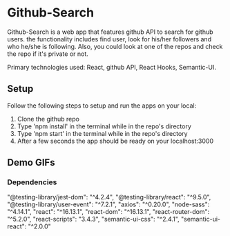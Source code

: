 # Github-Search
Github-Search is a web app that features github API to search for github users. the functionality includes find user, look for his/her followers and who he/she is following. Also, you could look at one of the repos and check the repo if it's private or not. 

Primary technologies used: React, github API, React Hooks, Semantic-UI. 

## Setup 
 Follow the following steps to setup and run the apps on your local:

1. Clone the github repo
2. Type 'npm install' in the terminal while in the repo's directory
3. Type 'npm start' in the terminal while in the repo's directory
5. After a few seconds the app should be ready on your localhost:3000

## Demo GIFs

### Dependencies
   "@testing-library/jest-dom": "^4.2.4",
    "@testing-library/react": "^9.5.0",
    "@testing-library/user-event": "^7.2.1",
    "axios": "^0.20.0",
    "node-sass": "^4.14.1",
    "react": "^16.13.1",
    "react-dom": "^16.13.1",
    "react-router-dom": "^5.2.0",
    "react-scripts": "3.4.3",
    "semantic-ui-css": "^2.4.1",
    "semantic-ui-react": "^2.0.0"
